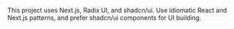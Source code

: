<!-- Use this file to provide workspace-specific custom instructions to Copilot. For more details, visit https://code.visualstudio.com/docs/copilot/copilot-customization#_use-a-githubcopilotinstructionsmd-file -->

This project uses Next.js, Radix UI, and shadcn/ui. Use idiomatic React and Next.js patterns, and prefer shadcn/ui components for UI building.
